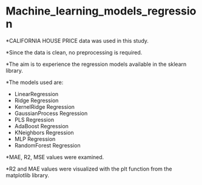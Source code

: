 # Machine_learning_models_regression


*CALIFORNIA HOUSE PRICE data was used in this study.

*Since the data is clean, no preprocessing is required.

*The aim is to experience the regression models available in the sklearn library.

*The models used are:

* LinearRegression
* Ridge Regression 
* KernelRidge Regression
* GaussianProcess Regression
* PLS Regression
* AdaBoost Regression
* KNeighbors Regression
* MLP Regression
* RandomForest Regression

*MAE, R2, MSE values were examined.

*R2 and MAE values were visualized with the plt function from the matplotlib library.
